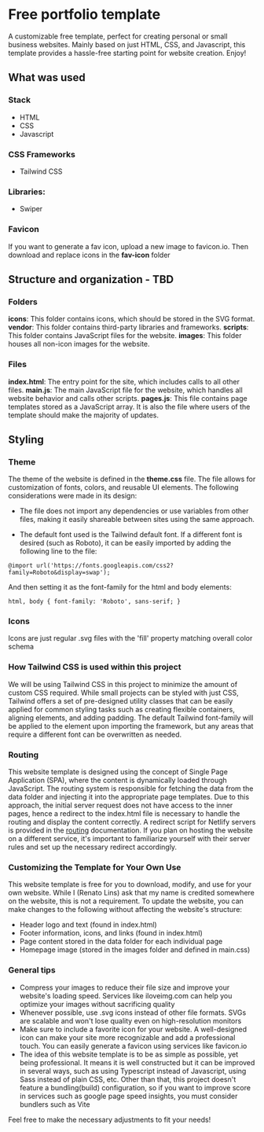 

# Free portfolio template

A customizable free template, perfect for creating personal or small business websites. Mainly based on just HTML, CSS, and Javascript, this template provides a hassle-free starting point for website creation. Enjoy!

## What was used

### Stack

* HTML
* CSS
* Javascript

### CSS Frameworks

* Tailwind CSS

### Libraries:

* Swiper

### Favicon

If you want to generate a fav icon, upload a new image to favicon.io. Then download and replace icons in the __fav-icon__ folder

## Structure and organization - TBD

### Folders

__icons__: This folder contains icons, which should be stored in the SVG format.
__vendor__: This folder contains third-party libraries and frameworks.
__scripts__: This folder contains JavaScript files for the website.
__images__: This folder houses all non-icon images for the website.

### Files

__index.html__: The entry point for the site, which includes calls to all other files.
__main.js__: The main JavaScript file for the website, which handles all website behavior and calls other scripts.
__pages.js__: This file contains page templates stored as a JavaScript array. It is also the file where users of the template should make the majority of updates.

## Styling

### Theme

The theme of the website is defined in the __theme.css__ file. The file allows for customization of fonts, colors, and reusable UI elements. The following considerations were made in its design:

* The file does not import any dependencies or use variables from other files, making it easily shareable between sites using the same approach.

* The default font used is the Tailwind default font. If a different font is desired (such as Roboto), it can be easily imported by adding the following line to the file:

```@import url('https://fonts.googleapis.com/css2?family=Roboto&display=swap');```

And then setting it as the font-family for the html and body elements:

```html, body { font-family: 'Roboto', sans-serif; }```

### Icons

Icons are just regular .svg files with the 'fill' property matching overall color schema

### How Tailwind CSS is used within this project

We will be using Tailwind CSS in this project to minimize the amount of custom CSS required. While small projects can be styled with just CSS, Tailwind offers a set of pre-designed utility classes that can be easily applied for common styling tasks such as creating flexible containers, aligning elements, and adding padding. The default Tailwind font-family will be applied to the <html> element upon importing the framework, but any areas that require a different font can be overwritten as needed.

### Routing

This website template is designed using the concept of Single Page Application (SPA), where the content is dynamically loaded through JavaScript. The routing system is responsible for fetching the data from the data folder and injecting it into the appropriate page templates. Due to this approach, the initial server request does not have access to the inner pages, hence a redirect to the index.html file is necessary to handle the routing and display the content correctly. A redirect script for Netlify servers is provided in the [routing](routing.md) documentation. If you plan on hosting the website on a different service, it's important to familiarize yourself with their server rules and set up the necessary redirect accordingly.

### Customizing the Template for Your Own Use

This website template is free for you to download, modify, and use for your own website. While I (Renato Lins) ask that my name is credited somewhere on the website, this is not a requirement. To update the website, you can make changes to the following without affecting the website's structure:

* Header logo and text (found in index.html)
* Footer information, icons, and links (found in index.html)
* Page content stored in the data folder for each individual page
* Homepage image (stored in the images folder and defined in main.css)

### General tips

* Compress your images to reduce their file size and improve your website's loading speed. Services like iloveimg.com can help you optimize your images without sacrificing quality
* Whenever possible, use .svg icons instead of other file formats. SVGs are scalable and won't lose quality even on high-resolution monitors
* Make sure to include a favorite icon for your website. A well-designed icon can make your site more recognizable and add a professional touch. You can easily generate a favicon using services like favicon.io
* The idea of this website template is to be as simple as possible, yet being professional. It means it is well constructed but it can be improved in several ways, such as using Typescript instead of Javascript, using Sass instead of plain CSS, etc. Other than that, this project doesn't feature a bundling(build) configuration, so if you want to improve score in services such as google page speed insights, you must consider bundlers such as Vite

Feel free to make the necessary adjustments to fit your needs!



